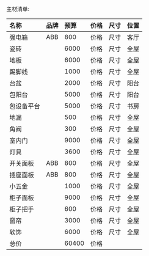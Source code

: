 主材清单:

| 名称           | 品牌            | 预算           | 价格             | 尺寸           | 位置          |
| :------------ | :------------   | :------------ | :------------  | :------------ | :------------ |
| 强电箱         |  ABB            | 800        | 价格            | 尺寸           | 客厅          |
| 瓷砖           |                 | 6000       | 价格            | 尺寸           | 全屋          |
| 地板           |                 | 6000       | 价格            | 尺寸           | 全屋          |
| 踢脚线         |                 |  1000        | 价格            | 尺寸           | 全屋          |
| 台盆           |                 |   2000       | 价格            | 尺寸           | 阳台          |
| 包阳台         |                 |    5000      | 价格            | 尺寸           | 阳台          |
| 包设备平台     |                 |    5000      | 价格            | 尺寸           | 书房          |
| 地漏           |                 |    500      | 价格            | 尺寸           | 全屋          |
| 角阀           |                 |    300      | 价格            | 尺寸           | 全屋          |
| 室内门         |                 |    9000     | 价格            | 尺寸           | 全屋          |
| 灯具           |                 |    3600     | 价格            | 尺寸           | 全屋          |
| 开关面板        |  ABB            |    800      | 价格            | 尺寸           | 全屋          |
| 插座面板        |  ABB            |    800      | 价格            | 尺寸           | 全屋          |
| 小五金          |                 |    1000      | 价格            | 尺寸           | 全屋          |
| 柜子面板       |                 |    9000      | 价格            | 尺寸           | 全屋          |
| 柜子把手       |                 |    600      | 价格            | 尺寸           | 全屋          |
| 窗帘           |                 |    3000      | 价格            | 尺寸           | 全屋          |
| 软饰           |                 |    6000      | 价格            | 尺寸           | 全屋          |
| 总价           |                 |    60400     | 价格            |                |              |

